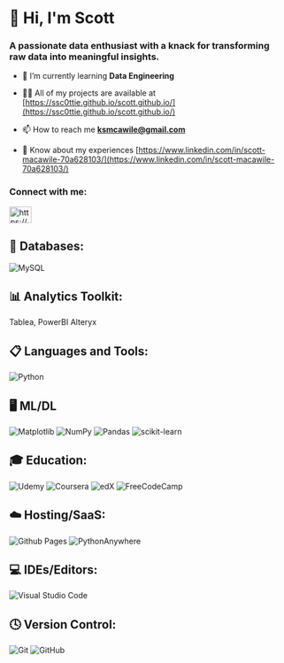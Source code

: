 <h1 align="left">👋 Hi, I'm Scott</h1>
<h3 align="left">A passionate data enthusiast with a knack for transforming raw data into meaningful insights.</h3>

- 🌱 I’m currently learning **Data Engineering**

- 👨‍💻 All of my projects are available at [https://ssc0ttie.github.io/scott.github.io/](https://ssc0ttie.github.io/scott.github.io/)

- 📫 How to reach me **ksmcawile@gmail.com**

- 📄 Know about my experiences [https://www.linkedin.com/in/scott-macawile-70a628103/](https://www.linkedin.com/in/scott-macawile-70a628103/)

<h3 align="left">Connect with me:</h3>
<p align="left">
<a href="https://linkedin.com/in/https://www.linkedin.com/in/scott-macawile-70a628103/" target="blank"><img align="center" src="https://raw.githubusercontent.com/rahuldkjain/github-profile-readme-generator/master/src/images/icons/Social/linked-in-alt.svg" alt="https://www.linkedin.com/in/scott-macawile-70a628103/" height="30" width="40" /></a>
</p>

<h2 align="left">💾 Databases:</h2>

![MySQL](https://img.shields.io/badge/mysql-4479A1.svg?style=for-the-badge&logo=mysql&logoColor=white)

<h2 align="left">📊 Analytics Toolkit:</h2>

Tablea, PowerBI
Alteryx

<h2 align="left">📋 Languages and Tools:</h2>

![Python](https://img.shields.io/badge/python-3670A0?style=for-the-badge&logo=python&logoColor=ffdd54)


<h2 align="left">🖥️ ML/DL</h2>

![Matplotlib](https://img.shields.io/badge/Matplotlib-%23ffffff.svg?style=for-the-badge&logo=Matplotlib&logoColor=black)
![NumPy](https://img.shields.io/badge/numpy-%23013243.svg?style=for-the-badge&logo=numpy&logoColor=white)
![Pandas](https://img.shields.io/badge/pandas-%23150458.svg?style=for-the-badge&logo=pandas&logoColor=white)
![scikit-learn](https://img.shields.io/badge/scikit--learn-%23F7931E.svg?style=for-the-badge&logo=scikit-learn&logoColor=white)






<h2 align="left">🎓 Education:</h2>

![Udemy](https://img.shields.io/badge/Udemy-A435F0?style=for-the-badge&logo=Udemy&logoColor=white)
![Coursera](https://img.shields.io/badge/Coursera-%230056D2.svg?style=for-the-badge&logo=Coursera&logoColor=white)
![edX](https://img.shields.io/badge/edX-%2302262B.svg?style=for-the-badge&logo=edX&logoColor=white)
![FreeCodeCamp](https://img.shields.io/badge/Freecodecamp-%23123.svg?&style=for-the-badge&logo=freecodecamp&logoColor=green)



<h2 align="left">☁️ Hosting/SaaS:</h2>

![Github Pages](https://img.shields.io/badge/github%20pages-121013?style=for-the-badge&logo=github&logoColor=white)
![PythonAnywhere](https://img.shields.io/badge/pythonanywhere-%232F9FD7.svg?style=for-the-badge&logo=pythonanywhere&logoColor=151515)

<h2 align="left">💻 IDEs/Editors:</h2>

![Visual Studio Code](https://img.shields.io/badge/Visual%20Studio%20Code-0078d7.svg?style=for-the-badge&logo=visual-studio-code&logoColor=white)

<h2 align="left">🕓 Version Control:</h2>

![Git](https://img.shields.io/badge/git-%23F05033.svg?style=for-the-badge&logo=git&logoColor=white)
![GitHub](https://img.shields.io/badge/github-%23121011.svg?style=for-the-badge&logo=github&logoColor=white)

